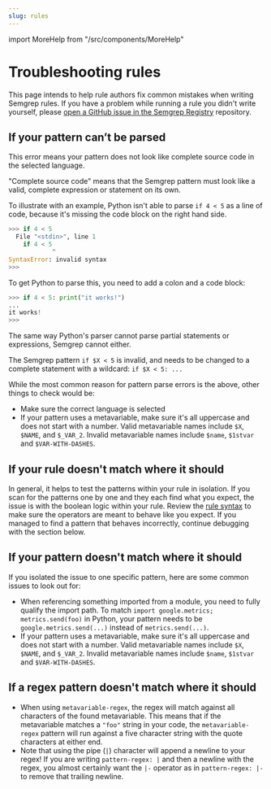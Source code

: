 ```yaml
---
slug: rules
---
```


import MoreHelp from "/src/components/MoreHelp"

# Troubleshooting rules

This page intends to help rule authors fix common mistakes when writing Semgrep rules. If you have a problem while running a rule you didn't write yourself, please [open a GitHub issue in the Semgrep Registry](https://github.com/semgrep/semgrep-rules/issues/new/choose) repository.


## If your pattern can’t be parsed

This error means your pattern does not look like complete source code in the selected language.

"Complete source code" means that the Semgrep pattern must look like a valid, complete expression or statement on its own.

To illustrate with an example, Python isn't able to parse `if 4 < 5` as a line of code, because it's missing the code block on the right hand side.

```python
>>> if 4 < 5
  File "<stdin>", line 1
    if 4 < 5
            ^
SyntaxError: invalid syntax
>>>
```

To get Python to parse this, you need to add a colon and a code block:

```python
>>> if 4 < 5: print("it works!")
...
it works!
>>>
```

The same way Python's parser cannot parse partial statements or expressions, Semgrep cannot either.

The Semgrep pattern `if $X < 5` is invalid, and needs to be changed to a complete statement with a wildcard: `if $X < 5: ...`

While the most common reason for pattern parse errors is the above, other things to check would be:

- Make sure the correct language is selected
- If your pattern uses a metavariable, make sure it's all uppercase and does not start with a number. Valid metavariable names include `$X`, `$NAME`, and `$_VAR_2`. Invalid metavariable names include `$name`, `$1stvar` and `$VAR-WITH-DASHES`.

## If your rule doesn't match where it should

In general, it helps to test the patterns within your rule in isolation. If you scan for the patterns one by one and they each find what you expect, the issue is with the boolean logic within your rule. Review the [rule syntax](/writing-rules/rule-syntax/) to make sure the operators are meant to behave like you expect. If you managed to find a pattern that behaves incorrectly, continue debugging with the section below.

## If your pattern doesn't match where it should

If you isolated the issue to one specific pattern, here are some common issues to look out for:

- When referencing something imported from a module, you need to fully qualify the import path. To match `import google.metrics; metrics.send(foo)` in Python, your pattern needs to be `google.metrics.send(...)` instead of `metrics.send(...)`.
- If your pattern uses a metavariable, make sure it's all uppercase and does not start with a number. Valid metavariable names include `$X`, `$NAME`, and `$_VAR_2`. Invalid metavariable names include `$name`, `$1stvar` and `$VAR-WITH-DASHES`.

## If a regex pattern doesn't match where it should

- When using `metavariable-regex`, the regex will match against all characters of the found metavariable. This means that if the metavariable matches a `"foo"` string in your code, the `metavariable-regex` pattern will run against a five character string with the quote characters at either end.
- Note that using the pipe (`|`) character will append a newline to your regex! If you are writing `pattern-regex: |` and then a newline with the regex, you almost certainly want the `|-` operator as in `pattern-regex: |-` to remove that trailing newline.

<MoreHelp />
